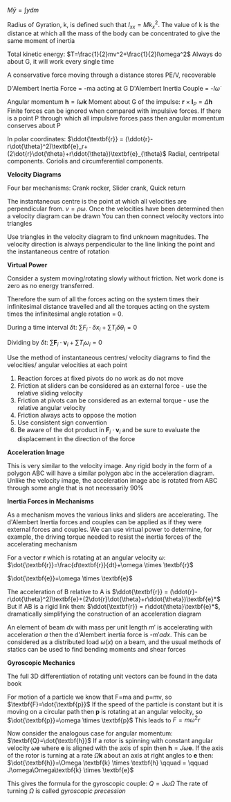 $M\bar{y}=\int ydm$

Radius of Gyration, k, is defined such that $I_{xx}=Mk_x^2$. The value of k is the distance at which all the mass of the body can be concentrated to give the same moment of inertia

Total kinetic energy: $T=\frac{1}{2}mv^2+\frac{1}{2}I\omega^2$
Always do about G, it will work every single time

A conservative force moving through a distance stores PE/V, recoverable

D'Alembert Inertia Force = -ma acting at G
D'Alembert Inertia Couple = -$I\dot{\omega}$

Angular momentum $\textbf{h} = I\omega \textbf{k}$
Moment about G of the impulse: $\textbf{r} \times \textbf{I}_P = \Delta \textbf{h}$
Finite forces can be ignored when compared with impulsive forces. If there is a point P through which all impulsive forces pass then angular momentum conserves about P

In polar coordinates:
$\ddot{\textbf{r}} = (\ddot{r}-r\dot{\theta}^2)\textbf{e}_r+(2\dot{r}\dot{\theta}+r\ddot{\theta})\textbf{e}_{\theta}$
Radial, centripetal components. Coriolis and circumferential components.

**Velocity Diagrams**

Four bar mechanisms: Crank rocker, Slider crank, Quick return

The instantaneous centre is the point at which all velocities are perpendicular from. $v=\rho \omega$.
Once the velocities have been determined then a velocity diagram can be drawn
You can then connect velocity vectors into triangles

Use triangles in the velocity diagram to find unknown magnitudes. The velocity direction is always perpendicular to the line linking the point and the instantaneous centre of rotation

**Virtual Power**

Consider a system moving/rotating slowly without friction. Net work done is zero as no energy transferred. 

Therefore the sum of all the forces acting on the system times their infinitesimal distance travelled and all the torques acting on the system times the infinitesimal angle rotation = 0.

During a time interval $\delta$t:
$\sum F_i \cdot \delta x_i + \sum T_i \delta \theta_i = 0$

Dividing by $\delta t$:
$\sum \textbf{F}_i \cdot \textbf{v}_i + \sum T_i \omega_i = 0$

Use the method of instantaneous centres/ velocity diagrams to find the velocities/ angular velocities at each point
1. Reaction forces at fixed pivots do no work as do not move
2. Friction at sliders can be considered as an external force - use the relative sliding velocity
3. Friction at pivots can be considered as an external torque - use the relative angular velocity
4. Friction always acts to oppose the motion
5. Use consistent sign convention
6. Be aware of the dot product in $\textbf{F}_i \cdot \textbf{v}_i$ and be sure to evaluate the displacement in the direction of the force

**Acceleration Image**

This is very similar to the velocity image. Any rigid body in the form of a polygon ABC will have a similar polygon abc in the acceleration diagram.
Unlike the velocity image, the acceleration image abc is rotated from ABC through some angle that is not necessarily 90$\%$

**Inertia Forces in Mechanisms**

As a mechanism moves the various links and sliders are accelerating. 
The d'Alembert Inertia forces and couples can be applied as if they were external forces and couples.
We can use virtual power to determine, for example, the driving torque needed to resist the inertia forces of the accelerating mechanism

For a vector $\textbf{r}$ which is rotating at an angular velocity $\omega$:
$\dot{\textbf{r}}=\frac{d\textbf{r}}{dt}+\omega \times \textbf{r}$

$\dot{\textbf{e}}=\omega \times \textbf{e}$

The acceleration of B relative to A is
$\ddot{\textbf{r}} = (\ddot{r}-r\dot{\theta}^2)\textbf{e}+(2\dot{r}\dot{\theta}+r\ddot{\theta})\textbf{e}*$
But if AB is a rigid link then: $\ddot{\textbf{r}} = r\ddot{\theta}\textbf{e}*$, dramatically simplifying the construction of an acceleration diagram

An element of beam $dx$ with mass per unit length $m'$ is accelerating with acceleration $a$ then the d'Alembert inertia force is -$m'adx$. 
This can be considered as a distributed load $\omega(x)$ on a beam, and the usual methods of statics can be used to find bending moments and shear forces

**Gyroscopic Mechanics**

The full 3D differentiation of rotating unit vectors can be found in the data book

For motion of a particle we know that F=ma and p=mv, so $\textbf{F}=\dot{\textbf{p}}$
If the speed of the particle is constant but it is moving on a circular path then $\textbf{p}$ is rotating at an angular velocity, so $\dot{\textbf{p}}=\omega \times \textbf{p}$
This leads to $F = m\omega^2 r$

Now consider the analogous case for angular momentum: $\textbf{Q}=\dot{\textbf{h}}$
If a rotor is spinning with constant angular velocity $\omega \textbf{e}$ where $\textbf{e}$ is aligned with the axis of spin then $\textbf{h}=J\omega \textbf{e}$.
If the axis of the rotor is turning at a rate $\Omega \textbf{k}$ about an axis at right angles to $\textbf{e}$ then:
$\dot{\textbf{h}}=\Omega \textbf{k} \times \textbf{h} \qquad = \qquad J\omega\Omega\textbf{k} \times \textbf{e}$ 

This gives the formula for the gyroscopic couple:
$Q=J\omega \Omega$
The rate of turning $\Omega$ is called *gyroscopic precession*


